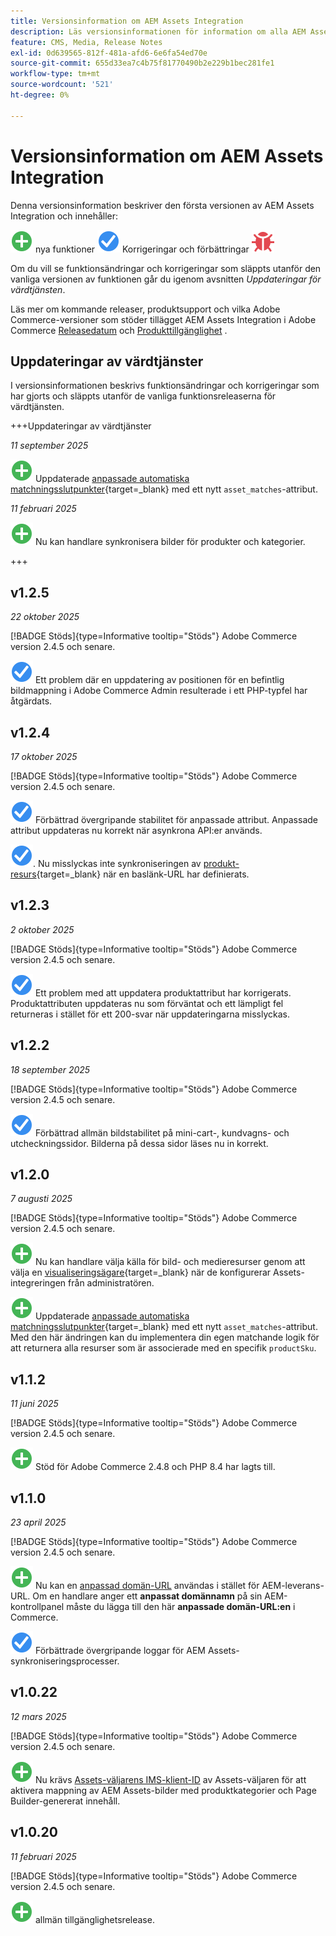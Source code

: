 ```yaml
---
title: Versionsinformation om AEM Assets Integration
description: Läs versionsinformationen för information om alla AEM Assets Integration-utgåvor.
feature: CMS, Media, Release Notes
exl-id: 0d639565-812f-481a-afd6-6e6fa54ed70e
source-git-commit: 655d33ea7c4b75f81770490b2e229b1bec281fe1
workflow-type: tm+mt
source-wordcount: '521'
ht-degree: 0%

---
```


# Versionsinformation om AEM Assets Integration

Denna versionsinformation beskriver den första versionen av AEM Assets Integration och innehåller:

![Nya](../assets/new.svg) nya funktioner
![ Åtgärdat problem ](../assets/fix.svg) Korrigeringar och förbättringar
![Kända fel](../assets/bug.svg)

Om du vill se funktionsändringar och korrigeringar som släppts utanför den vanliga versionen av funktionen går du igenom avsnitten _Uppdateringar för värdtjänsten_.

Läs mer om kommande releaser, produktsupport och vilka Adobe Commerce-versioner som stöder tillägget AEM Assets Integration i Adobe Commerce [Releasedatum](https://experienceleague.adobe.com/en/docs/commerce-operations/release/planning/schedule) och [Produkttillgänglighet](https://experienceleague.adobe.com/en/docs/commerce-operations/release/product-availability) .

## Uppdateringar av värdtjänster

I versionsinformationen beskrivs funktionsändringar och korrigeringar som har gjorts och släppts utanför de vanliga funktionsreleaserna för värdtjänsten.

+++Uppdateringar av värdtjänster

_11 september 2025_

![Nytt problem](../assets/new.svg) Uppdaterade [anpassade automatiska matchningsslutpunkter](https://experienceleague.adobe.com/en/docs/commerce/aem-assets-integration/synchronize/custom-match){target=_blank} med ett nytt `asset_matches`-attribut.

_11 februari 2025_

![Nytt problem](../assets/new.svg) Nu kan handlare synkronisera bilder för produkter och kategorier.

+++

## v1.2.5

_22 oktober 2025_

[!BADGE Stöds]{type=Informative tooltip="Stöds"} Adobe Commerce version 2.4.5 och senare.

![Korrigerat problem](../assets/fix.svg)<!-- Issue ACAP-1161 --> Ett problem där en uppdatering av positionen för en befintlig bildmappning i Adobe Commerce Admin resulterade i ett PHP-typfel har åtgärdats.

## v1.2.4

_17 oktober 2025_

[!BADGE Stöds]{type=Informative tooltip="Stöds"} Adobe Commerce version 2.4.5 och senare.

![Korrigerat problem](../assets/fix.svg)<!-- Issue ACAP-1155 --> Förbättrad övergripande stabilitet för anpassade attribut. Anpassade attribut uppdateras nu korrekt när asynkrona API:er används.

![Ett problem har korrigerats](../assets/fix.svg)<!-- Issue ACAP-1074 -->. Nu misslyckas inte synkroniseringen av [produkt-resurs](https://experienceleague.adobe.com/en/docs/commerce-admin/stores-sales/site-store/store-urls#configure-the-base-url){target=_blank} när en baslänk-URL har definierats.

## v1.2.3

_2 oktober 2025_

[!BADGE Stöds]{type=Informative tooltip="Stöds"} Adobe Commerce version 2.4.5 och senare.

![Korrigerat problem](../assets/fix.svg)<!-- Issue ACAP-1135 --> Ett problem med att uppdatera produktattribut har korrigerats. Produktattributen uppdateras nu som förväntat och ett lämpligt fel returneras i stället för ett 200-svar när uppdateringarna misslyckas.

## v1.2.2

_18 september 2025_

[!BADGE Stöds]{type=Informative tooltip="Stöds"} Adobe Commerce version 2.4.5 och senare.

![Korrigerat problem](../assets/fix.svg)<!-- Issue ACAP-1110 --> Förbättrad allmän bildstabilitet på mini-cart-, kundvagns- och utcheckningssidor. Bilderna på dessa sidor läses nu in korrekt.

## v1.2.0

_7 augusti 2025_

[!BADGE Stöds]{type=Informative tooltip="Stöds"} Adobe Commerce version 2.4.5 och senare.

![Nytt problem](../assets/new.svg)<!-- Issue ACAP-1018 --> Nu kan handlare välja källa för bild- och medieresurser genom att välja en [visualiseringsägare](https://experienceleague.adobe.com/en/docs/commerce/aem-assets-integration/get-started/setup-synchronization){target=_blank} när de konfigurerar Assets-integreringen från administratören.

![Nytt problem](../assets/new.svg)<!-- Issue ACAP-1078 --> Uppdaterade [anpassade automatiska matchningsslutpunkter](https://experienceleague.adobe.com/en/docs/commerce/aem-assets-integration/synchronize/custom-match){target=_blank} med ett nytt `asset_matches`-attribut. Med den här ändringen kan du implementera din egen matchande logik för att returnera alla resurser som är associerade med en specifik `productSku`.

## v1.1.2

_11 juni 2025_

[!BADGE Stöds]{type=Informative tooltip="Stöds"} Adobe Commerce version 2.4.5 och senare.

![Nytt problem](../assets/new.svg)<!-- Issue ACAP-1041 --> Stöd för Adobe Commerce 2.4.8 och PHP 8.4 har lagts till.

## v1.1.0

_23 april 2025_

[!BADGE Stöds]{type=Informative tooltip="Stöds"} Adobe Commerce version 2.4.5 och senare.

![Nytt problem](../assets/new.svg)<!-- Issue ACAP-955 --> Nu kan en [anpassad domän-URL](https://experienceleague.adobe.com/en/docs/commerce/aem-assets-integration/get-started/setup-synchronization#optional-configure-the-custom-domain-url) användas i stället för AEM-leverans-URL. Om en handlare anger ett **anpassat domännamn** på sin AEM-kontrollpanel måste du lägga till den här **anpassade domän-URL:en** i Commerce.

![Korrigerat problem](../assets/fix.svg)<!-- Issue ACAP-987 --> Förbättrade övergripande loggar för AEM Assets-synkroniseringsprocesser.

## v1.0.22

_12 mars 2025_

[!BADGE Stöds]{type=Informative tooltip="Stöds"} Adobe Commerce version 2.4.5 och senare.

![Nytt problem](../assets/new.svg)<!-- Issue ACAP-xx --> Nu krävs [Assets-väljarens IMS-klient-ID](https://experienceleague.adobe.com/en/docs/commerce/aem-assets-integration/get-started/setup-synchronization) av Assets-väljaren för att aktivera mappning av AEM Assets-bilder med produktkategorier och Page Builder-genererat innehåll.

## v1.0.20

_11 februari 2025_

[!BADGE Stöds]{type=Informative tooltip="Stöds"} Adobe Commerce version 2.4.5 och senare.

![Ny](../assets/new.svg)<!-- Issue ACAP-xx --> allmän tillgänglighetsrelease.
